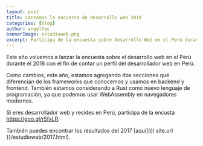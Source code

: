 ```yaml
---
layout: post
title: Lanzamos la encuesta de desarrollo web 2018
categories: [blog]
author: angelfqc
bannerImage: estudioweb.png
excerpt: Participa de la encuesta sobre Desarrollo Web en el Perú durante el 2018.
---
```


Este año volvemos a lanzar la encuesta sobre el desarrollo web en el Perú durante el 2018 con el fin de contar un
perfil del desarrollador web en Perú.

Como cambios, este año, estamos agregando dos secciones qué diferencian de los frameworks que conocemos y usamos en
backend y frontend. También estamos considerando a Rust como nuevo lenguaje de programación, ya que podemos usar
WebAssembly en navegadores modernos.

Si eres desarrollador web y resides en Perú, participa de la encusta <https://goo.gl/r5fxLR>.

También puedes encontrar los resultados del 2017 [aquí]({{ site.url }}/estudioweb/2017.html).
